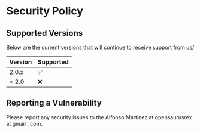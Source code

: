 # Security Policy

## Supported Versions

Below are the current versions that will continue to receive support from us/

| Version | Supported          |
|---------| ------------------ |
| 2.0.x   | :white_check_mark: |
| < 2.0   | :x:                |

## Reporting a Vulnerability

Please report any security issues to the Alfonso Martinez at opensaurusrex at gmail . com.
